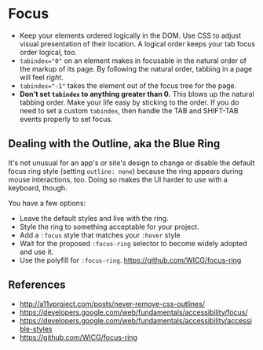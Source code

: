 # Focus

* Keep your elements ordered logically in the DOM. Use CSS to adjust 
  visual presentation of their location. A logical order keeps your
  tab focus order logical, too.
* `tabindex="0"` on an element makes in focusable in the natural order of the 
  markup of its page. By following the natural order, tabbing in a page will feel
  _right_.
* `tabindex="-1"` takes the element out of the focus tree for the page.
* **Don't set `tabindex` to anything greater than 0.** This blows up the natural tabbing 
  order. Make your life easy by sticking to the order. If you do need to set
  a custom `tabindex`, then handle the TAB and SHIFT-TAB events properly to set
  focus.

## Dealing with the Outline, aka the Blue Ring

It's not unusual for an app's or site's design to change or disable the default 
focus ring style (setting `outline: none`) because the ring appears during mouse 
interactions, too. Doing so makes the UI harder to use with a keyboard, though. 

You have a few options:

* Leave the default styles and live with the ring. 
* Style the ring to something acceptable for your project.
* Add a `:focus` style that matches your `:hover` style 
* Wait for the proposed `:focus-ring` selector to become widely adopted and 
  use it.
* Use the polyfill for `:focus-ring`. https://github.com/WICG/focus-ring

## References

* http://a11yproject.com/posts/never-remove-css-outlines/
* https://developers.google.com/web/fundamentals/accessibility/focus/
* https://developers.google.com/web/fundamentals/accessibility/accessible-styles
* https://github.com/WICG/focus-ring




